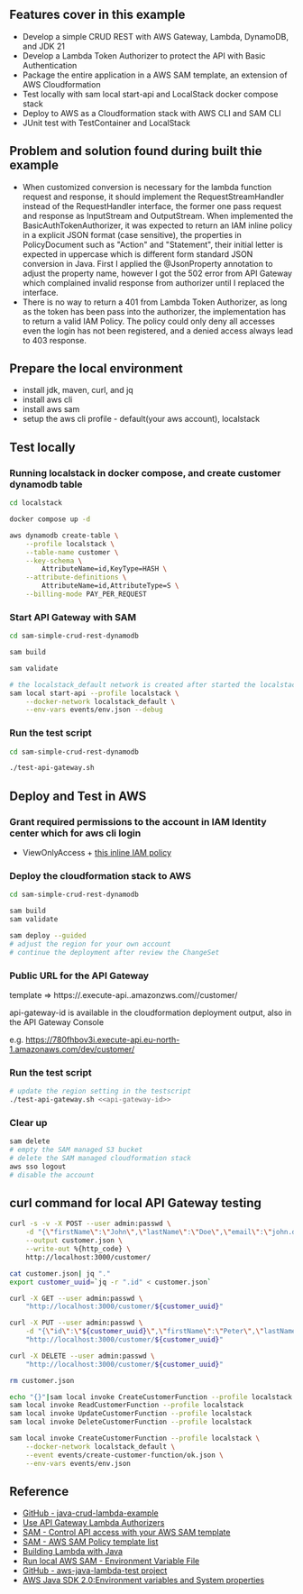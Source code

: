 ## Features cover in this example
- Develop a simple CRUD REST with AWS Gateway, Lambda, DynamoDB, and JDK 21
- Develop a Lambda Token Authorizer to protect the API with Basic Authentication
- Package the entire application in a AWS SAM template, an extension of AWS Cloudformation
- Test locally with sam local start-api and LocalStack docker compose stack
- Deploy to AWS as a Cloudformation stack with AWS CLI and SAM CLI
- JUnit test with TestContainer and LocalStack

## Problem and solution found during built thie example
- When customized conversion is necessary for the lambda function request and response, it should implement the RequestStreamHandler 
instead of the RequestHandler interface, the former one pass request and response as InputStream and OutputStream.
When implemented the BasicAuthTokenAuthorizer, it was expected to return an IAM inline policy in a explicit JSON format (case sensitive),
the properties in PolicyDocument such as "Action" and "Statement", their initial letter is expected in uppercase which is different form
standard JSON conversion in Java. First I applied the @JsonProperty annotation to adjust the property name, however I got the 502 error
from API Gateway which complained invalid response from authorizer until I replaced the interface.
- There is no way to return a 401 from Lambda Token Authorizer, as long as the token has been pass into the authorizer, the implementation
has to return a valid IAM Policy. The policy could only deny all accesses even the login has not been registered, and a denied access always
lead to 403 response.

## Prepare the local environment
- install jdk, maven, curl, and jq
- install aws cli
- install aws sam
- setup the aws cli profile - default(your aws account), localstack

## Test locally

### Running localstack in docker compose, and create customer dynamodb table
```bash
cd localstack

docker compose up -d

aws dynamodb create-table \
    --profile localstack \
    --table-name customer \
    --key-schema \
        AttributeName=id,KeyType=HASH \
    --attribute-definitions \
        AttributeName=id,AttributeType=S \
    --billing-mode PAY_PER_REQUEST
```
### Start API Gateway with SAM
```bash
cd sam-simple-crud-rest-dynamodb

sam build

sam validate

# the localstack_default network is created after started the localstack
sam local start-api --profile localstack \
    --docker-network localstack_default \
	--env-vars events/env.json --debug
```

### Run the test script
```bash
cd sam-simple-crud-rest-dynamodb

./test-api-gateway.sh
```

## Deploy and Test in AWS

### Grant required permissions to the account in IAM Identity center which for aws cli login
- ViewOnlyAccess + [this inline IAM policy](inline-policy-for-aws-deployment.md)

### Deploy the cloudformation stack to AWS
```bash
cd sam-simple-crud-rest-dynamodb

sam build
sam validate

sam deploy --guided
# adjust the region for your own account
# continue the deployment after review the ChangeSet
```

### Public URL for the API Gateway

template => https://<api-gateway-id>.execute-api.<region>.amazonzws.com/<stage>/customer/

api-gateway-id is available in the cloudformation deployment output, also in the API Gateway Console

e.g. https://780fhbov3i.execute-api.eu-north-1.amazonaws.com/dev/customer/ 

### Run the test script
```bash
# update the region setting in the testscript
./test-api-gateway.sh <<api-gateway-id>>
```

### Clear up
```bash
sam delete
# empty the SAM managed S3 bucket
# delete the SAM managed cloudformation stack
aws sso logout
# disable the account
```

## curl command for local API Gateway testing

```bash
curl -s -v -X POST --user admin:passwd \
    -d "{\"firstName\":\"John\",\"lastName\":\"Doe\",\"email\":\"john.doe@example.com\"}" \
    --output customer.json \
    --write-out %{http_code} \
    http://localhost:3000/customer/

cat customer.json| jq "."
export customer_uuid=`jq -r ".id" < customer.json`

curl -X GET --user admin:passwd \
    "http://localhost:3000/customer/${customer_uuid}"

curl -X PUT --user admin:passwd \
    -d "{\"id\":\"${customer_uuid}\",\"firstName\":\"Peter\",\"lastName\":\"Pan\",\"email\":\"peter.pan@somewhere.com\"}" \
    "http://localhost:3000/customer/${customer_uuid}"

curl -X DELETE --user admin:passwd \
    "http://localhost:3000/customer/${customer_uuid}"

rm customer.json
```


```bash
echo "{}"|sam local invoke CreateCustomerFunction --profile localstack -e - --env-vars events/env.json
sam local invoke ReadCustomerFunction --profile localstack
sam local invoke UpdateCustomerFunction --profile localstack
sam local invoke DeleteCustomerFunction --profile localstack

sam local invoke CreateCustomerFunction --profile localstack \
    --docker-network localstack_default \
    --event events/create-customer-function/ok.json \
    --env-vars events/env.json
```

## Reference

- [GitHub - java-crud-lambda-example](https://github.com/aws-samples/java-crud-microservice-template)
- [Use API Gateway Lambda Authorizers](https://docs.aws.amazon.com/apigateway/latest/developerguide/apigateway-use-lambda-authorizer.html)
- [SAM - Control API access with your AWS SAM template](https://docs.aws.amazon.com/serverless-application-model/latest/developerguide/serverless-controlling-access-to-apis.html)
- [SAM - AWS SAM Policy template list](https://docs.aws.amazon.com/serverless-application-model/latest/developerguide/serverless-policy-template-list.html)
- [Building Lambda with Java](https://docs.aws.amazon.com/lambda/latest/dg/lambda-java.html)
- [Run local AWS SAM - Environment Variable File](https://docs.aws.amazon.com/serverless-application-model/latest/developerguide/serverless-sam-cli-using-start-api.html)
- [GitHub - aws-java-lambda-test project](https://github.com/aws/aws-lambda-java-libs/tree/main/aws-lambda-java-tests)
- [AWS Java SDK 2.0:Environment variables and System properties](https://docs.aws.amazon.com/sdk-for-java/latest/developer-guide/migration-env-and-system-props.html)